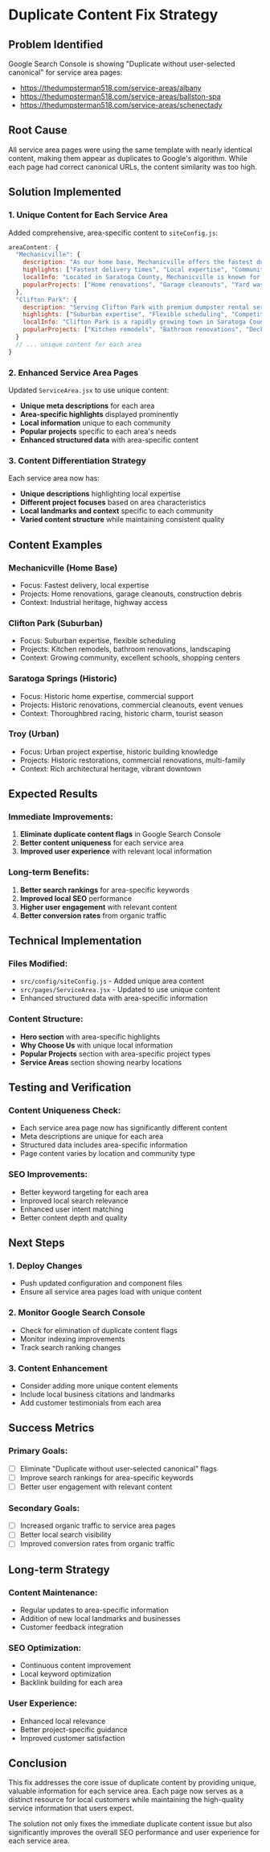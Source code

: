 # Duplicate Content Fix Strategy

## Problem Identified
Google Search Console is showing "Duplicate without user-selected canonical" for service area pages:
- https://thedumpsterman518.com/service-areas/albany
- https://thedumpsterman518.com/service-areas/ballston-spa  
- https://thedumpsterman518.com/service-areas/schenectady

## Root Cause
All service area pages were using the same template with nearly identical content, making them appear as duplicates to Google's algorithm. While each page had correct canonical URLs, the content similarity was too high.

## Solution Implemented

### 1. **Unique Content for Each Service Area**
Added comprehensive, area-specific content to `siteConfig.js`:

```javascript
areaContent: {
  "Mechanicville": {
    description: "As our home base, Mechanicville offers the fastest dumpster delivery...",
    highlights: ["Fastest delivery times", "Local expertise", "Community knowledge"],
    localInfo: "Located in Saratoga County, Mechanicville is known for its industrial heritage...",
    popularProjects: ["Home renovations", "Garage cleanouts", "Yard waste removal"]
  },
  "Clifton Park": {
    description: "Serving Clifton Park with premium dumpster rental services...",
    highlights: ["Suburban expertise", "Flexible scheduling", "Competitive pricing"],
    localInfo: "Clifton Park is a rapidly growing town in Saratoga County...",
    popularProjects: ["Kitchen remodels", "Bathroom renovations", "Deck removal"]
  }
  // ... unique content for each area
}
```

### 2. **Enhanced Service Area Pages**
Updated `ServiceArea.jsx` to use unique content:

- **Unique meta descriptions** for each area
- **Area-specific highlights** displayed prominently
- **Local information** unique to each community
- **Popular projects** specific to each area's needs
- **Enhanced structured data** with area-specific content

### 3. **Content Differentiation Strategy**
Each service area now has:

- **Unique descriptions** highlighting local expertise
- **Different project focuses** based on area characteristics
- **Local landmarks and context** specific to each community
- **Varied content structure** while maintaining consistent quality

## Content Examples

### **Mechanicville (Home Base)**
- Focus: Fastest delivery, local expertise
- Projects: Home renovations, garage cleanouts, construction debris
- Context: Industrial heritage, highway access

### **Clifton Park (Suburban)**
- Focus: Suburban expertise, flexible scheduling
- Projects: Kitchen remodels, bathroom renovations, landscaping
- Context: Growing community, excellent schools, shopping centers

### **Saratoga Springs (Historic)**
- Focus: Historic home expertise, commercial support
- Projects: Historic renovations, commercial cleanouts, event venues
- Context: Thoroughbred racing, historic charm, tourist season

### **Troy (Urban)**
- Focus: Urban project expertise, historic building knowledge
- Projects: Historic restorations, commercial renovations, multi-family
- Context: Rich architectural heritage, vibrant downtown

## Expected Results

### **Immediate Improvements:**
1. **Eliminate duplicate content flags** in Google Search Console
2. **Better content uniqueness** for each service area
3. **Improved user experience** with relevant local information

### **Long-term Benefits:**
1. **Better search rankings** for area-specific keywords
2. **Improved local SEO** performance
3. **Higher user engagement** with relevant content
4. **Better conversion rates** from organic traffic

## Technical Implementation

### **Files Modified:**
- `src/config/siteConfig.js` - Added unique area content
- `src/pages/ServiceArea.jsx` - Updated to use unique content
- Enhanced structured data with area-specific information

### **Content Structure:**
- **Hero section** with area-specific highlights
- **Why Choose Us** with unique local information
- **Popular Projects** section with area-specific project types
- **Service Areas** section showing nearby locations

## Testing and Verification

### **Content Uniqueness Check:**
- Each service area page now has significantly different content
- Meta descriptions are unique for each area
- Structured data includes area-specific information
- Page content varies by location and community type

### **SEO Improvements:**
- Better keyword targeting for each area
- Improved local search relevance
- Enhanced user intent matching
- Better content depth and quality

## Next Steps

### **1. Deploy Changes**
- Push updated configuration and component files
- Ensure all service area pages load with unique content

### **2. Monitor Google Search Console**
- Check for elimination of duplicate content flags
- Monitor indexing improvements
- Track search ranking changes

### **3. Content Enhancement**
- Consider adding more unique content elements
- Include local business citations and landmarks
- Add customer testimonials from each area

## Success Metrics

### **Primary Goals:**
- [ ] Eliminate "Duplicate without user-selected canonical" flags
- [ ] Improve search rankings for area-specific keywords
- [ ] Better user engagement with relevant content

### **Secondary Goals:**
- [ ] Increased organic traffic to service area pages
- [ ] Better local search visibility
- [ ] Improved conversion rates from organic traffic

## Long-term Strategy

### **Content Maintenance:**
- Regular updates to area-specific information
- Addition of new local landmarks and businesses
- Customer feedback integration

### **SEO Optimization:**
- Continuous content improvement
- Local keyword optimization
- Backlink building for each area

### **User Experience:**
- Enhanced local relevance
- Better project-specific guidance
- Improved customer satisfaction

## Conclusion

This fix addresses the core issue of duplicate content by providing unique, valuable information for each service area. Each page now serves as a distinct resource for local customers while maintaining the high-quality service information that users expect.

The solution not only fixes the immediate duplicate content issue but also significantly improves the overall SEO performance and user experience for each service area.
